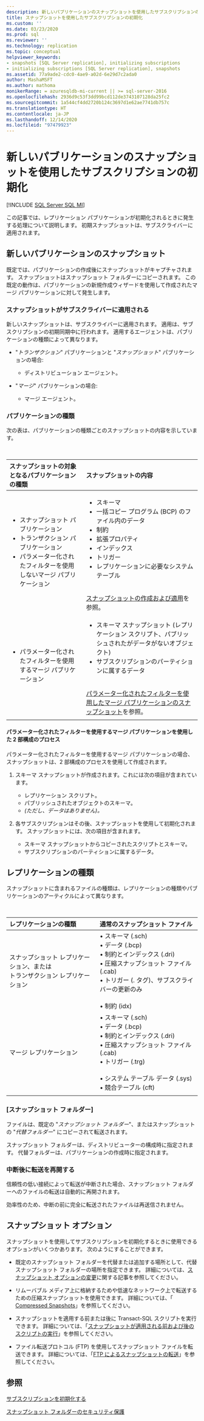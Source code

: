```yaml
---
description: 新しいパブリケーションのスナップショットを使用したサブスクリプションの初期化
title: スナップショットを使用したサブスクリプションの初期化
ms.custom: ''
ms.date: 03/23/2020
ms.prod: sql
ms.reviewer: ''
ms.technology: replication
ms.topic: conceptual
helpviewer_keywords:
- snapshots [SQL Server replication], initializing subscriptions
- initializing subscriptions [SQL Server replication], snapshots
ms.assetid: 77a9ade2-cdc0-4ae9-a02d-6e29d7c2ada0
author: MashaMSFT
ms.author: mathoma
monikerRange: = azuresqldb-mi-current || >= sql-server-2016
ms.openlocfilehash: 2936d9c53f3dd99bcd112de3743107128da25fc2
ms.sourcegitcommit: 1a544cf4dd2720b124c3697d1e62ae7741db757c
ms.translationtype: HT
ms.contentlocale: ja-JP
ms.lasthandoff: 12/14/2020
ms.locfileid: "97479923"
---
```

# <a name="initialize-a-subscription-with-a-snapshot-for-a-new-publication"></a>新しいパブリケーションのスナップショットを使用したサブスクリプションの初期化

[!INCLUDE [SQL Server SQL MI](../../includes/applies-to-version/sql-asdbmi.md)]

この記事では、レプリケーション パブリケーションが初期化されるときに発生する処理について説明します。 初期スナップショットは、サブスクライバーに適用されます。

## <a name="snapshot-for-a-new-publication"></a>新しいパブリケーションのスナップショット

既定では、パブリケーションの作成後にスナップショットがキャプチャされます。
スナップショットはスナップショット フォルダーにコピーされます。 この既定の動作は、パブリケーションの新規作成ウィザードを使用して作成されたマージ パブリケーションに対して発生します。

### <a name="snapshot-is-applied-to-subscriber"></a>スナップショットがサブスクライバーに適用される

新しいスナップショットは、サブスクライバーに適用されます。 適用は、サブスクリプションの初期同期中に行われます。 適用するエージェントは、パブリケーションの種類によって異なります。

- "_トランザクション_" パブリケーションと "_スナップショット_" パブリケーションの場合:
  - ディストリビューション エージェント。

- "_マージ_" パブリケーションの場合:
  - マージ エージェント。

### <a name="type-of-publication"></a>パブリケーションの種類

次の表は、パブリケーションの種類ごとのスナップショットの内容を示しています。

&nbsp;

| スナップショットの対象となるパブリケーションの種類 | スナップショットの内容 |
| :---------------------------------------- | :----------------------- |
| <ul> <li>スナップショット パブリケーション</li> <li>トランザクション パブリケーション</li> <li>パラメーター化されたフィルターを使用しないマージ パブリケーション</li> </ul> | <ul> <li>スキーマ</li> <li>一括コピー プログラム (BCP) のファイル内のデータ</li> <li>制約</li> <li>拡張プロパティ</li> <li>インデックス</li> <li>トリガー</li> <li>レプリケーションに必要なシステム テーブル</li> </ul> <br/>[スナップショットの作成および適用](../../relational-databases/replication/create-and-apply-the-initial-snapshot.md)を参照。 |
| <ul> <li>パラメーター化されたフィルターを使用するマージ パブリケーション</li> </ul> | <ul> <li>スキーマ スナップショット (レプリケーション スクリプト、パブリッシュされたがデータがないオブジェクト)</li> <li>サブスクリプションのパーティションに属するデータ</li> </ul> <br/>[パラメーター化されたフィルターを使用したマージ パブリケーションのスナップショット](../../relational-databases/replication/create-a-snapshot-for-a-merge-publication-with-parameterized-filters.md)を参照。 |
| | |

#### <a name="two-part-process-with-merge-publication-that-uses-parameterized-filters"></a>パラメーター化されたフィルターを使用するマージ パブリケーションを使用した 2 部構成のプロセス

パラメーター化されたフィルターを使用するマージ パブリケーションの場合、スナップショットは、2 部構成のプロセスを使用して作成されます。

1. スキーマ スナップショットが作成されます。これには次の項目が含まれています。
   - レプリケーション スクリプト。
   - パブリッシュされたオブジェクトのスキーマ。
   - _(ただし、データはありません)。_

2. 各サブスクリプションはその後、スナップショットを使用して初期化されます。 スナップショットには、次の項目が含まれます。
   - スキーマ スナップショットからコピーされたスクリプトとスキーマ。
   - サブスクリプションのパーティションに属するデータ。

## <a name="type-of-replication"></a>レプリケーションの種類

スナップショットに含まれるファイルの種類は、レプリケーションの種類やパブリケーションのアーティクルによって異なります。

&nbsp;

| レプリケーションの種類 | 通常のスナップショット ファイル |
| :------------------ | :-------------------- |
| スナップショット レプリケーション、または<br/>トランザクション レプリケーション | &bullet; スキーマ (.sch) <br/>&bullet; データ (.bcp) <br/>&bullet; 制約とインデックス (.dri) <br/>&bullet; 圧縮スナップショット ファイル (.cab) <br/>&bullet; トリガー (. タグ)、サブスクライバーの更新のみ <br/><br/>&bullet; 制約 (idx) |
| マージ レプリケーション                                      | &bullet; スキーマ (.sch) <br/>&bullet; データ (.bcp) <br/>&bullet; 制約とインデックス (.dri) <br/>&bullet; 圧縮スナップショット ファイル (.cab) <br/>&bullet; トリガー (.trg) <br/><br/>&bullet; システム テーブル データ (.sys) <br/>&bullet; 競合テーブル (cft) |
| | |

### <a name="snapshot-folder"></a>[スナップショット フォルダー]

ファイルは、既定の "_スナップショット フォルダー_"、またはスナップショットの "_代替フォルダー_" にコピーされて転送されます。

スナップショット フォルダーは、ディストリビューターの構成時に指定されます。 代替フォルダーは、パブリケーションの作成時に指定されます。

### <a name="resume-transfer-after-interruption"></a>中断後に転送を再開する

信頼性の低い接続によって転送が中断された場合、スナップショット フォルダーへのファイルの転送は自動的に再開されます。

効率性のため、中断の前に完全に転送されたファイルは再送信されません。

## <a name="snapshot-options"></a>スナップショット オプション

スナップショットを使用してサブスクリプションを初期化するときに使用できるオプションがいくつかあります。 次のようにすることができます。

- 既定のスナップショット フォルダーを代替または追加する場所として、代替スナップショット フォルダーの場所を指定できます。 詳細については、[スナップショット オプションの変更](../../relational-databases/replication/snapshot-options.md)に関する記事を参照してください。

- リムーバブル メディア上に格納するためや低速なネットワーク上で転送するための圧縮スナップショットを使用できます。 詳細については、「 [Compressed Snapshots](../../relational-databases/replication/snapshot-options.md#compressed-snapshots)」を参照してください。

- スナップショットを適用する前または後に Transact-SQL スクリプトを実行できます。 詳細については、「[スナップショットが適用される前および後のスクリプトの実行](../../relational-databases/replication/snapshot-options.md#execute-scripts-before-and-after-snapshot-is-applied)」を参照してください。

- ファイル転送プロトコル (FTP) を使用してスナップショット ファイルを転送できます。 詳細については、「[FTP によるスナップショットの転送](../../relational-databases/replication/publish/deliver-a-snapshot-through-ftp.md)」を参照してください。

## <a name="see-also"></a>参照

[サブスクリプションを初期化する](../../relational-databases/replication/initialize-a-subscription.md)

[スナップショット フォルダーのセキュリティ保護](../../relational-databases/replication/security/secure-the-snapshot-folder.md)
